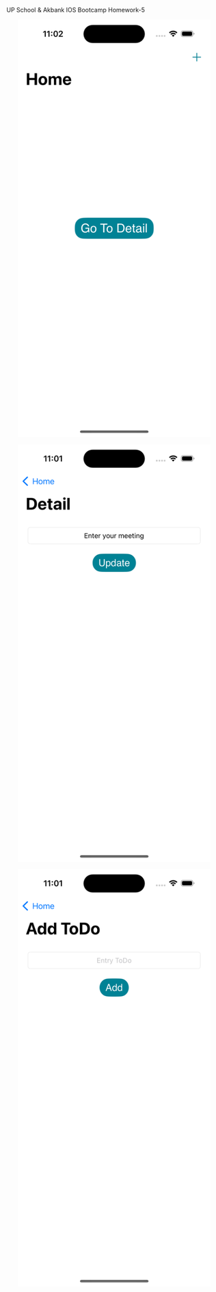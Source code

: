 
UP School & Akbank IOS Bootcamp Homework-5

<p align="center">
 <img src="https://github.com/tubaaNur/toDoApp/blob/main/ToDoApp/Assets.xcassets/Simulator%20Screenshot%20-%20iPhone%2014%20Pro%20-%202023-08-01%20at%2023.02.28.imageset/Simulator%20Screenshot%20-%20iPhone%2014%20Pro%20-%202023-08-01%20at%2023.02.28.png" 
width="450" height="975">
</p>

<p align="center">
 <img src="https://github.com/tubaaNur/toDoApp/blob/main/ToDoApp/Assets.xcassets/Simulator%20Screenshot%20-%20iPhone%2014%20Pro%20-%202023-08-01%20at%2023.01.12.imageset/Simulator%20Screenshot%20-%20iPhone%2014%20Pro%20-%202023-08-01%20at%2023.01.12.png" 
width="450" height="975">
</p>

<p align="center">
 <img src="https://github.com/tubaaNur/toDoApp/blob/main/ToDoApp/Assets.xcassets/Simulator%20Screenshot%20-%20iPhone%2014%20Pro%20-%202023-08-01%20at%2023.01.23.imageset/Simulator%20Screenshot%20-%20iPhone%2014%20Pro%20-%202023-08-01%20at%2023.01.23.png" 
width="450" height="975">
</p>



